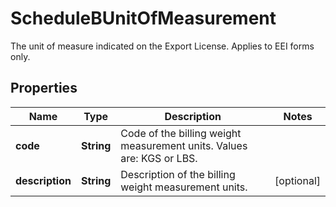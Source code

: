 

# ScheduleBUnitOfMeasurement

The unit of measure indicated on the Export License.  Applies to EEI forms only.

## Properties

| Name | Type | Description | Notes |
|------------ | ------------- | ------------- | -------------|
|**code** | **String** | Code of the billing weight measurement units. Values are: KGS or LBS. |  |
|**description** | **String** | Description of the billing weight measurement units. |  [optional] |



